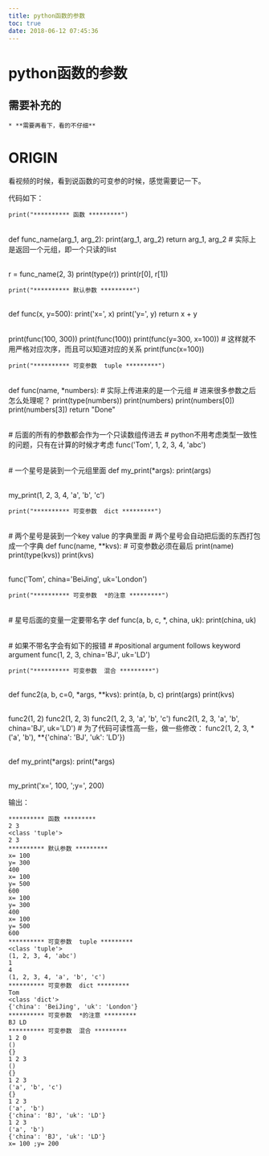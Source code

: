 ```yaml
---
title: python函数的参数
toc: true
date: 2018-06-12 07:45:36
---
```

# python函数的参数



## 需要补充的

	* **需要再看下，看的不仔细**



# ORIGIN


看视频的时候，看到说函数的可变参的时候，感觉需要记一下。

代码如下：


    print("********** 函数 *********")


​    
    def func_name(arg_1, arg_2):
        print(arg_1, arg_2)
        return arg_1, arg_2  # 实际上是返回一个元组，即一个只读的list


​    
    r = func_name(2, 3)
    print(type(r))
    print(r[0], r[1])
    
    print("********** 默认参数 *********")


​    
    def func(x, y=500):
        print('x=', x)
        print('y=', y)
        return x + y


​    
    print(func(100, 300))
    print(func(100))
    print(func(y=300, x=100))  # 这样就不用严格对应次序，而且可以知道对应的关系
    print(func(x=100))
    
    print("********** 可变参数  tuple *********")


​    
    def func(name, *numbers):
        # 实际上传进来的是一个元组
        # 进来很多参数之后 怎么处理呢？
        print(type(numbers))
        print(numbers)
        print(numbers[0])
        print(numbers[3])
        return "Done"


​    
    # 后面的所有的参数都会作为一个只读数组传进去
    # python不用考虑类型一致性的问题，只有在计算的时候才考虑
    func('Tom', 1, 2, 3, 4, 'abc')


​    
    # 一个星号是装到一个元组里面
    def my_print(*args):
        print(args)


​    
    my_print(1, 2, 3, 4, 'a', 'b', 'c')
    
    print("********** 可变参数  dict *********")


​    
    # 两个星号是装到一个key value 的字典里面
    # 两个星号会自动把后面的东西打包成一个字典
    def func(name, **kvs):  # 可变参数必须在最后
        print(name)
        print(type(kvs))
        print(kvs)


​    
    func('Tom', china='BeiJing', uk='London')
    
    print("********** 可变参数  *的注意 *********")


​    
    # 星号后面的变量一定要带名字
    def func(a, b, c, *, china, uk):
        print(china, uk)


​    
    # 如果不带名字会有如下的报错
    # #positional argument follows keyword argument
    func(1, 2, 3, china='BJ', uk='LD')
    
    print("********** 可变参数  混合 *********")


​    
    def func2(a, b, c=0, *args, **kvs):
        print(a, b, c)
        print(args)
        print(kvs)


​    
    func2(1, 2)
    func2(1, 2, 3)
    func2(1, 2, 3, 'a', 'b', 'c')
    func2(1, 2, 3, 'a', 'b', china='BJ', uk='LD')
    # 为了代码可读性高一些，做一些修改：
    func2(1, 2, 3, *('a', 'b'), **{'china': 'BJ', 'uk': 'LD'})


​    
    def my_print(*args):
        print(*args)


​    
    my_print('x=', 100, ';y=', 200)



输出：


    ********** 函数 *********
    2 3
    <class 'tuple'>
    2 3
    ********** 默认参数 *********
    x= 100
    y= 300
    400
    x= 100
    y= 500
    600
    x= 100
    y= 300
    400
    x= 100
    y= 500
    600
    ********** 可变参数  tuple *********
    <class 'tuple'>
    (1, 2, 3, 4, 'abc')
    1
    4
    (1, 2, 3, 4, 'a', 'b', 'c')
    ********** 可变参数  dict *********
    Tom
    <class 'dict'>
    {'china': 'BeiJing', 'uk': 'London'}
    ********** 可变参数  *的注意 *********
    BJ LD
    ********** 可变参数  混合 *********
    1 2 0
    ()
    {}
    1 2 3
    ()
    {}
    1 2 3
    ('a', 'b', 'c')
    {}
    1 2 3
    ('a', 'b')
    {'china': 'BJ', 'uk': 'LD'}
    1 2 3
    ('a', 'b')
    {'china': 'BJ', 'uk': 'LD'}
    x= 100 ;y= 200
